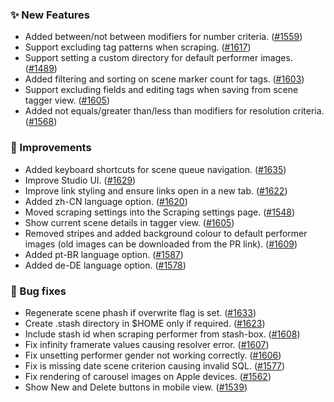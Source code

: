 ### ✨ New Features
* Added between/not between modifiers for number criteria. ([#1559](https://github.com/stashapp/stash/pull/1559))
* Support excluding tag patterns when scraping. ([#1617](https://github.com/stashapp/stash/pull/1617))
* Support setting a custom directory for default performer images. ([#1489](https://github.com/stashapp/stash/pull/1489))
* Added filtering and sorting on scene marker count for tags. ([#1603](https://github.com/stashapp/stash/pull/1603))
* Support excluding fields and editing tags when saving from scene tagger view. ([#1605](https://github.com/stashapp/stash/pull/1605))
* Added not equals/greater than/less than modifiers for resolution criteria. ([#1568](https://github.com/stashapp/stash/pull/1568))

### 🎨 Improvements
* Added keyboard shortcuts for scene queue navigation. ([#1635](https://github.com/stashapp/stash/pull/1635))
* Improve Studio UI. ([#1629](https://github.com/stashapp/stash/pull/1629))
* Improve link styling and ensure links open in a new tab. ([#1622](https://github.com/stashapp/stash/pull/1622))
* Added zh-CN language option. ([#1620](https://github.com/stashapp/stash/pull/1620))
* Moved scraping settings into the Scraping settings page. ([#1548](https://github.com/stashapp/stash/pull/1548))
* Show current scene details in tagger view. ([#1605](https://github.com/stashapp/stash/pull/1605))
* Removed stripes and added background colour to default performer images (old images can be downloaded from the PR link). ([#1609](https://github.com/stashapp/stash/pull/1609))
* Added pt-BR language option. ([#1587](https://github.com/stashapp/stash/pull/1587))
* Added de-DE language option. ([#1578](https://github.com/stashapp/stash/pull/1578))

### 🐛 Bug fixes
* Regenerate scene phash if overwrite flag is set. ([#1633](https://github.com/stashapp/stash/pull/1633))
* Create .stash directory in $HOME only if required. ([#1623](https://github.com/stashapp/stash/pull/1623))
* Include stash id when scraping performer from stash-box. ([#1608](https://github.com/stashapp/stash/pull/1608))
* Fix infinity framerate values causing resolver error. ([#1607](https://github.com/stashapp/stash/pull/1607))
* Fix unsetting performer gender not working correctly. ([#1606](https://github.com/stashapp/stash/pull/1606))
* Fix is missing date scene criterion causing invalid SQL. ([#1577](https://github.com/stashapp/stash/pull/1577))
* Fix rendering of carousel images on Apple devices. ([#1562](https://github.com/stashapp/stash/pull/1562))
* Show New and Delete buttons in mobile view. ([#1539](https://github.com/stashapp/stash/pull/1539))